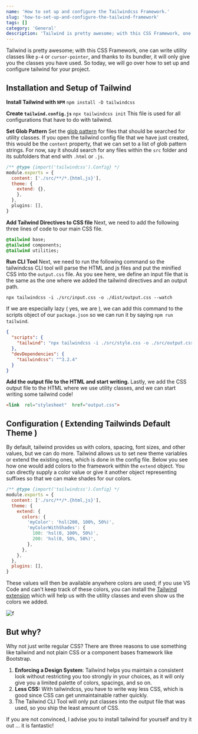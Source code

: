 ```yaml
---
name: 'How to set up and configure the Tailwindcss Framework.'
slug: 'how-to-set-up-and-configure-the-tailwind-framework'
tags: []
category: 'General'
description: 'Tailwind is pretty awesome; with this CSS Framework, one can write utility classes like `p-4` or `cursor-pointer`, and thanks to its bundler, it will only give you the classes you have used'
---
```


Tailwind is pretty awesome; with this CSS Framework, one can write utility classes like `p-4` or `cursor-pointer`, and thanks to its bundler, it will only give you the classes you have used. So today, we will go over how to set up and configure tailwind for your project.

## Installation and Setup of Tailwind

**Install Tailwind with `NPM`**
`npm install -D tailwindcss`

**Create `tailwind.config.js`**
`npx tailwindcss init`
This file is used for all configurations that have to do with tailwind.

**Set Glob Pattern**
Set the [glob pattern](https://en.wikipedia.org/wiki/Glob_%28programming%29) for files that should be searched for utility classes. If you open the tailwind config file that we have just created, this would be the `content` property,  that we can set to a list of glob pattern strings. For now, say it should search for any files within the `src` folder and its subfolders that end with `.html` or `.js`.
```js
/** @type {import('tailwindcss').Config} */
module.exports = {
  content: ['./src/**/*.{html,js}'],
  theme: {
    extend: {},
    },
  },
  plugins: [],
}
```

**Add  Tailwind Directives to CSS file**
Next, we need to add the following three lines of code to our main CSS file.
```sass
@tailwind base;
@tailwind components;
@tailwind utilities;
```

**Run CLI Tool**
Next, we need to run the following command so the tailwindcss CLI tool will parse the HTML and js files and put the minified CSS into the `output.css` file. As you see here, we define an input file that is the same as the one where we added the tailwind directives and an output path.
```
npx tailwindcss -i ./src/input.css -o ./dist/output.css --watch
```

If we are especially lazy ( yes, we are ), we can add this command to the scripts object of our `package.json` so we can run it by saying `npm run tailwind`.

```json
{
  "scripts": {
    "tailwind": "npx tailwindcss -i ./src/style.css -o ./src/output.css --watch"
  },
  "devDependencies": {
    "tailwindcss": "^3.2.4"
  }
}
```

**Add the output file to the HTML and start writing.**
Lastly, we add the CSS output file to the HTML where we use utility classes, and we can start writing some tailwind code!
```html
<link  rel="stylesheet"  href="output.css">
```



## Configuration  ( Extending Tailwinds Default Theme )

By default, tailwind provides us with colors, spacing, font sizes, and other values, but we can do more. Tailwind allows us to set new theme variables or extend the existing ones, which is done in the config file. Below you see how one would add colors to the framework within the `extend` object. You can directly supply a color value or give it another object representing suffixes so that we can make shades for our colors.

```js
/** @type {import('tailwindcss').Config} */
module.exports = {
  content: ['./src/**/*.{html,js}'],
  theme: {
    extend: {
      colors: {
        'myColor': 'hsl(200, 100%, 50%)',
        'myColorWithShades': {
          100: 'hsl(0, 100%, 50%)',
          200: 'hsl(0, 50%, 50%)',
        },
      },
    },
  },
  plugins: [],
}
```

These values will then be available anywhere colors are used; if you use VS Code and can't keep track of these colors, you can install the [Tailwind extension](https://marketplace.visualstudio.com/items?itemName=bradlc.vscode-tailwindcss) which will help us with the utility classes and even show us the colors we added.

![f](https://maximmaeder.com/wp-content/uploads/2022/12/Screenshot-2022-12-22-135416-jpg.webp)

## But why?

Why not just write regular CSS? There are three reasons to use something like tailwind and not plain CSS or a component bases framework like Bootstrap.

1. **Enforcing a Design System**: Tailwind helps you maintain a consistent look without restricting you too strongly in your choices, as it will only give you a limited palette of colors, spacings, and so on.
2. **Less CSS:** With tailwindcss, you have to write way less CSS, which is good since CSS can get unmaintainable rather quickly.
3. The Tailwind CLI Tool will only put classes into the output file that was used, so you ship the least amount of CSS. 


If you are not convinced, I advise you to install tailwind for yourself and try it out ... it is fantastic!
